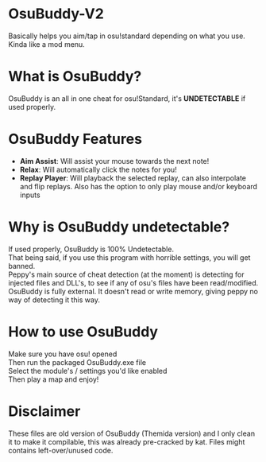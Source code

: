 # OsuBuddy-V2
Basically helps you aim/tap in osu!standard depending on what you use. Kinda like a mod menu.

# What is OsuBuddy?
OsuBuddy is an all in one cheat for osu!Standard, it's **UNDETECTABLE** if used properly.

# OsuBuddy Features
- **Aim Assist**: Will assist your mouse towards the next note!
- **Relax**: Will automatically click the notes for you!
- **Replay Player**: Will playback the selected replay, can also interpolate and flip replays. Also has the option to only play mouse and/or keyboard inputs

# Why is OsuBuddy undetectable?
If used properly, OsuBuddy is 100% Undetectable.<br>
That being said, if you use this program with horrible settings, you will get banned.<br>
Peppy's main source of cheat detection (at the moment) is detecting for injected files and DLL's, to see if any of osu's files have been read/modified.<br>
OsuBuddy is fully external. It doesn't read or write memory, giving peppy no way of detecting it this way.

# How to use OsuBuddy
Make sure you have osu! opened<br>
Then run the packaged OsuBuddy.exe file<br>
Select the module's / settings you'd like enabled<br>
Then play a map and enjoy!

# Disclaimer
These files are old version of OsuBuddy (Themida version) and I only clean it to make it compilable, this was already pre-cracked by kat. Files might contains left-over/unused code.

